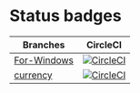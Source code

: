 # Status badges
| Branches | CircleCI |
| ------ | ------ |
| [For-Windows](https://github.com/SystemToolBox/SystemToolBox/tree/for-windows) | [![CircleCI](https://circleci.com/gh/SystemToolBox/SystemToolBox/tree/for-windows.svg?style=svg)](https://circleci.com/gh/SystemToolBox/SystemToolBox/tree/for-windows) |
| [currency](https://github.com/SystemToolBox/SystemToolBox/tree/currency) | [![CircleCI](https://circleci.com/gh/SystemToolBox/SystemToolBox/tree/currency.svg?style=svg)](https://circleci.com/gh/SystemToolBox/SystemToolBox/tree/currency) |
